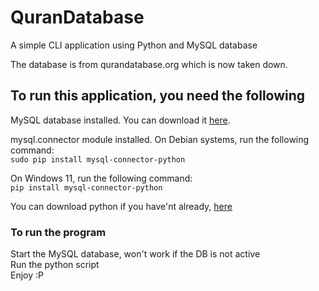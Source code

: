# QuranDatabase
A simple CLI application using Python and MySQL database

The database is from qurandatabase.org which is now taken down.

## To run this application, you need the following

MySQL database installed. You can download it [here](https://www.mysql.com/downloads/).
    
mysql.connector module installed.
On Debian systems, run the following command:  
```sudo pip install mysql-connector-python```

On Windows 11, run the following command:  
```pip install mysql-connector-python```

You can download python if you have'nt already, [here](https://www.python.org/downloads/)

### To run the program 

Start the MySQL database, won't work if the DB is not active  
Run the python script  
Enjoy :P